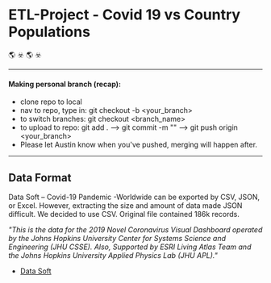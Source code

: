 # ETL-Project - Covid 19 vs Country Populations 
:earth_americas: :biohazard: :earth_americas: :biohazard:

---------------------------------------------------------------
#### Making personal branch (recap):
- clone repo to local
- nav to repo, type in: git checkout -b <your_branch>
- to switch branches: git checkout <branch_name> 
- to upload to repo: git add .  -->  git commit -m "<a descriptive message>" --> git push origin <your_branch>
- Please let Austin know when you've pushed, merging will happen after.
---------------------------------------------------------------

## Data Format ##
Data Soft – Covid-19 Pandemic -Worldwide can be exported by CSV, JSON, or Excel. However, extracting the size and amount of data made JSON difficult. We decided to use CSV. Original file contained 186k records.

*"This is the data for the 2019 Novel Coronavirus Visual Dashboard operated by the Johns Hopkins University Center for Systems Science and Engineering (JHU CSSE). Also, Supported by ESRI Living Atlas Team and the Johns Hopkins University Applied Physics Lab (JHU APL)."*

- [Data Soft](https://public.opendatasoft.com/explore/dataset/covid-19-pandemic-worldwide-data/export/?disjunctive.zone&disjunctive.category)
